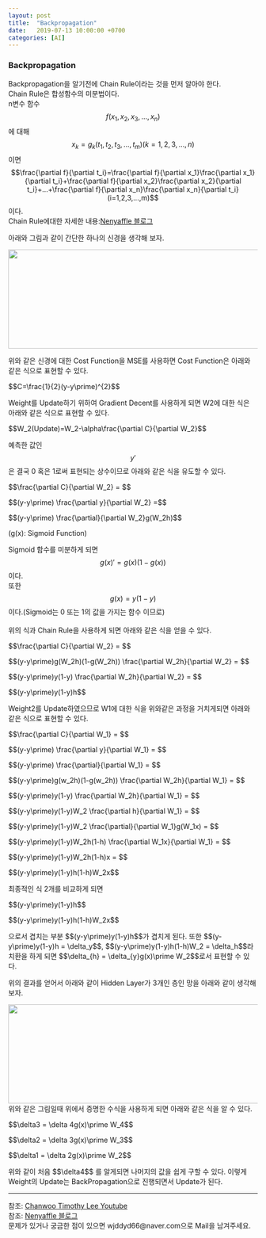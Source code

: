 ```yaml
---
layout: post
title:  "Backpropagation"
date:   2019-07-13 10:00:00 +0700
categories: [AI]
---
```


### Backpropagation
<script type="text/javascript" src="https://cdn.mathjax.org/mathjax/latest/MathJax.js?config=TeX-AMS_HTML"></script>

Backpropagation을 알기전에 Chain Rule이라는 것을 먼저 알아야 한다.  
Chain Rule은 합성함수의 미분법이다.  
n변수 함수 <span>$$f(x_1,x_2,x_3,...,x_n)$$</span>에 대해  
<span>$$x_k = g_k(t_1,t_2,t_3,...,t_m) (k=1,2,3,...,n)$$</span>이면  
<span>$$\frac{\partial f}{\partial t_i}=\frac{\partial f}{\partial x_1}\frac{\partial x_1}{\partial t_i}+\frac{\partial f}{\partial x_2}\frac{\partial x_2}{\partial t_i}+...+\frac{\partial f}{\partial x_n}\frac{\partial x_n}{\partial t_i} (i=1,2,3,...,m)$$</span>이다.  
Chain Rule에대한 자세한 내용:<a href="http://blog.naver.com/PostView.nhn?blogId=mindo1103&logNo=90103548178">Nenyaffle 블로그</a>  

아래와 그림과 같이 간단한 하나의 신경을 생각해 보자.  
<div><img src="https://raw.githubusercontent.com/wjddyd66/wjddyd66.github.io/master/static/img/AI/15.PNG" height="200" width="600" />
</div>

위와 같은 신경에 대한 Cost Function을 MSE를 사용하면 Cost Function은 아래와 같은 식으로 표현할 수 있다.  
<p>$$C=\frac{1}{2}(y-y\prime)^{2}$$</p>

Weight를 Update하기 위하여 Gradient Decent를 사용하게 되면 W2에 대한 식은 아래와 같은 식으로 표현할 수 있다.  
<p>$$W_2(Update)=W_2-\alpha\frac{\partial C}{\partial W_2}$$</p>

예측한 값인 <span>$$y\prime$$ </span>은 결국 0 혹은 1로써 표현되는 상수이므로 아래와 같은 식을 유도할 수 있다.  
<p>$$\frac{\partial C}{\partial W_2} = $$</p>
<p>$$(y-y\prime) \frac{\partial y}{\partial W_2} =$$</p> 
<p>$$(y-y\prime) \frac{\partial}{\partial W_2}g(W_2h)$$</p>
(g(x): Sigmoid Function)  

Sigmoid 함수를 미분하게 되면 <span>$$g(x)\prime = g(x)(1-g(x))$$ </span>이다.  
또한 <span>$$g(x) = y(1-y)$$ </span>이다.(Sigmoid는 0 또는 1의 값을 가지는 함수 이므로)  
<br>
위의 식과 Chain Rule을 사용하게 되면 아래와 같은 식을 얻을 수 있다.  
<p>$$\frac{\partial C}{\partial W_2} = $$</p>
<p>$$(y-y\prime)g(W_2h)(1-g(W_2h)) \frac{\partial W_2h}{\partial W_2} = $$</p>
<p>$$(y-y\prime)y(1-y) \frac{\partial W_2h}{\partial W_2} = $$</p>
<p>$$(y-y\prime)y(1-y)h$$</p>

Weight2를 Update하였으므로 W1에 대한 식을 위와같은 과정을 거치게되면 아래와 같은 식으로 표현할 수 있다.  
<p>$$\frac{\partial C}{\partial W_1} = $$</p>
<p>$$(y-y\prime) \frac{\partial y}{\partial W_1} = $$</p>
<p>$$(y-y\prime) \frac{\partial}{\partial W_1} = $$</p>
<p>$$(y-y\prime)g(w_2h)(1-g(w_2h)) \frac{\partial W_2h}{\partial W_1} = $$</p>
<p>$$(y-y\prime)y(1-y) \frac{\partial W_2h}{\partial W_1} = $$</p>
<p>$$(y-y\prime)y(1-y)W_2 \frac{\partial h}{\partial W_1} = $$</p>
<p>$$(y-y\prime)y(1-y)W_2 \frac{\partial}{\partial W_1}g(W_1x) = $$</p>
<p>$$(y-y\prime)y(1-y)W_2h(1-h) \frac{\partial W_1x}{\partial W_1} = $$</p>
<p>$$(y-y\prime)y(1-y)W_2h(1-h)x = $$</p>
<p>$$(y-y\prime)y(1-y)h(1-h)W_2x$$</p>

최종적인 식 2개를 비교하게 되면  
<p>$$(y-y\prime)y(1-y)h$$</p>
<p>$$(y-y\prime)y(1-y)h(1-h)W_2x$$</p>
으로서 겹치는 부분 <span>$$(y-y\prime)y(1-y)h$$</span>가 겹치게 된다.  
또한 <span>$$(y-y\prime)y(1-y)h = \delta_y$$</span>, <span>$$(y-y\prime)y(1-y)h(1-h)W_2 = \delta_h$$</span>라 치환을 하게 되면 <span>$$\delta_{h} = \delta_{y}g(x)\prime W_2$$</span>로서 표현할 수 있다.  

위의 결과를 얻어서 아래와 같이 Hidden Layer가 3개인 층인 망을 아래와 같이 생각해보자.  
<div><img src="https://raw.githubusercontent.com/wjddyd66/wjddyd66.github.io/master/static/img/AI/16.PNG" height="200" width="600" />
</div>
위와 같은 그림일때 위에서 증명한 수식을 사용하게 되면 아래와 같은 식을 알 수 있다.  

<p>$$\delta3 = \delta 4g(x)\prime W_4$$</p>
<p>$$\delta2 = \delta 3g(x)\prime W_3$$</p>
<p>$$\delta1 = \delta 2g(x)\prime W_2$$</p>
위와 같이 처음 <span>$$\delta4$$ </span>를 알게되면 나머지의 값을 쉽게 구할 수 있다.  
이렇게 Weight의 Update는 BackPropagation으로 진행되면서 Update가 된다.  
<hr>
참조: <a href="https://www.youtube.com/watch?v=fhrORKjjU7w&list=PL1H8jIvbSo1q6PIzsWQeCLinUj_oPkLjc&index=25">Chanwoo Timothy Lee Youtube</a> <br>
참조: <a href="http://blog.naver.com/PostView.nhn?blogId=mindo1103&logNo=90103548178">Nenyaffle 블로그</a><br>
문제가 있거나 궁금한 점이 있으면 wjddyd66@naver.com으로  Mail을 남겨주세요.